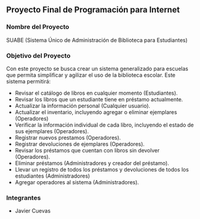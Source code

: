 ## Proyecto Final de Programación para Internet

### Nombre del Proyecto

SUABE (Sistema Único de Administración de Biblioteca para Estudiantes)

### Objetivo del Proyecto

Con este proyecto se busca crear un sistema generalizado para escuelas que permita simplificar y agilizar el uso de la biblioteca escolar. Este sistema permitirá:

- Revisar el catálogo de libros en cualquier momento (Estudiantes).
- Revisar los libros que un estudiante tiene en préstamo actualmente.
- Actualizar la información personal (Cualquier usuario).
- Actualizar el inventario, incluyendo agregar o eliminar ejemplares (Operadores)
- Verificar la información individual de cada libro, incluyendo el estado de sus ejemplares (Operadores).
- Registrar nuevos prestamos (Operadores).
- Registrar devoluciones de ejemplares (Operadores).
- Revisar los préstamos que cuentan con libros sin devolver (Operadores).
- Eliminar préstamos (Administradores y creador del préstamo).
- Llevar un registro de todos los préstamos y devoluciones de todos los estudiantes (Administradores)
- Agregar operadores al sistema (Administradores).

### Integrantes

- Javier Cuevas